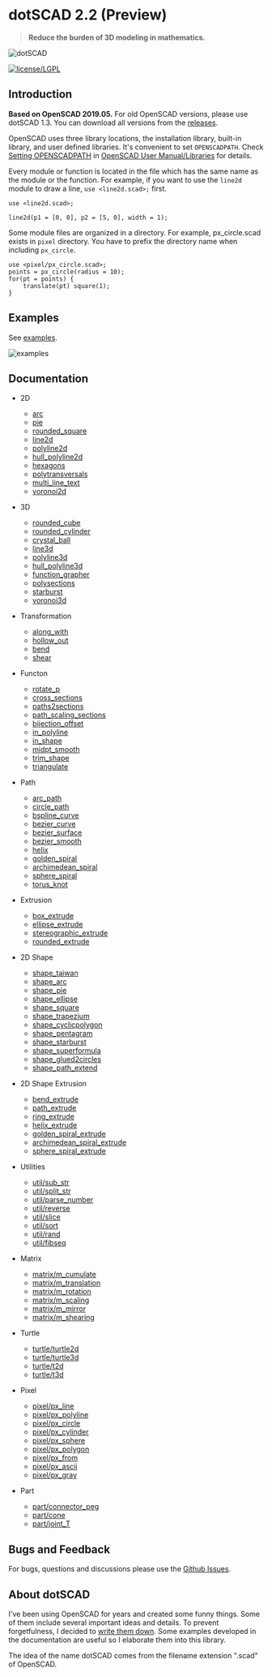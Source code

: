 # dotSCAD 2.2 (Preview)

> **Reduce the burden of 3D modeling in mathematics.**

![dotSCAD](featured_img/LeopardCatTaiwan.JPG)

[![license/LGPL](LICENSE.svg)](https://github.com/JustinSDK/lib-openscad/blob/master/LICENSE)

## Introduction

**Based on OpenSCAD 2019.05.** For old OpenSCAD versions, please use dotSCAD 1.3. You can download all versions from the [releases](https://github.com/JustinSDK/dotSCAD/releases).

OpenSCAD uses three library locations, the installation library, built-in library, and user defined libraries. It's convenient to set `OPENSCADPATH`. Check [Setting OPENSCADPATH](https://en.wikibooks.org/wiki/OpenSCAD_User_Manual/Libraries#Setting_OPENSCADPATH) in [OpenSCAD User Manual/Libraries](https://en.wikibooks.org/wiki/OpenSCAD_User_Manual/Libraries) for details.

Every module or function is located in the file which has the same name as the module or the function. For example, if you want to use the `line2d` module to draw a line, `use <line2d.scad>;` first. 

	use <line2d.scad>;

	line2d(p1 = [0, 0], p2 = [5, 0], width = 1);

Some module files are organized in a directory. For example, px_circle.scad exists in `pixel` directory. You have to prefix the directory name when including `px_circle`.

    use <pixel/px_circle.scad>;
	points = px_circle(radius = 10);
	for(pt = points) {
        translate(pt) square(1);
	}

## Examples

See [examples](examples).

![examples](examples/images/gallery.JPG)

## Documentation

- 2D
    - [arc](https://openhome.cc/eGossip/OpenSCAD/lib2x-arc.html)
	- [pie](https://openhome.cc/eGossip/OpenSCAD/lib2x-pie.html)
	- [rounded_square](https://openhome.cc/eGossip/OpenSCAD/lib2x-rounded_square.html)
	- [line2d](https://openhome.cc/eGossip/OpenSCAD/lib2x-line2d.html)
	- [polyline2d](https://openhome.cc/eGossip/OpenSCAD/lib2x-polyline2d.html)
	- [hull_polyline2d](https://openhome.cc/eGossip/OpenSCAD/lib2x-hull_polyline2d.html)
	- [hexagons](https://openhome.cc/eGossip/OpenSCAD/lib2x-hexagons.html)
	- [polytransversals](https://openhome.cc/eGossip/OpenSCAD/lib2x-polytransversals.html)
    - [multi_line_text](https://openhome.cc/eGossip/OpenSCAD/lib2x-multi_line_text.html)
	- [voronoi2d](https://openhome.cc/eGossip/OpenSCAD/lib2x-voronoi2d.html)

- 3D
	- [rounded_cube](https://openhome.cc/eGossip/OpenSCAD/lib2x-rounded_cube.html)
    - [rounded_cylinder](https://openhome.cc/eGossip/OpenSCAD/lib2x-rounded_cylinder.html)
    - [crystal_ball](https://openhome.cc/eGossip/OpenSCAD/lib2x-crystal_ball.html)
	- [line3d](https://openhome.cc/eGossip/OpenSCAD/lib2x-line3d.html)
	- [polyline3d](https://openhome.cc/eGossip/OpenSCAD/lib2x-polyline3d.html)
	- [hull_polyline3d](https://openhome.cc/eGossip/OpenSCAD/lib2x-hull_polyline3d.html)
	- [function_grapher](https://openhome.cc/eGossip/OpenSCAD/lib2x-function_grapher.html)
	- [polysections](https://openhome.cc/eGossip/OpenSCAD/lib2x-polysections.html)
	- [starburst](https://openhome.cc/eGossip/OpenSCAD/lib2x-starburst.html)
	- [voronoi3d](https://openhome.cc/eGossip/OpenSCAD/lib2x-voronoi3d.html)
	
- Transformation
    - [along_with](https://openhome.cc/eGossip/OpenSCAD/lib2x-along_with.html)
	- [hollow_out](https://openhome.cc/eGossip/OpenSCAD/lib2x-hollow_out.html)
	- [bend](https://openhome.cc/eGossip/OpenSCAD/lib2x-bend.html)
	- [shear](https://openhome.cc/eGossip/OpenSCAD/lib2x-shear.html)

- Functon
	- [rotate_p](https://openhome.cc/eGossip/OpenSCAD/lib2x-rotate_p.html)
	- [cross_sections](https://openhome.cc/eGossip/OpenSCAD/lib2x-cross_sections.html)
	- [paths2sections](https://openhome.cc/eGossip/OpenSCAD/lib2x-paths2sections.html)
	- [path_scaling_sections](https://openhome.cc/eGossip/OpenSCAD/lib2x-path_scaling_sections.html)
	- [bijection_offset](https://openhome.cc/eGossip/OpenSCAD/lib2x-bijection_offset.html)
	- [in_polyline](https://openhome.cc/eGossip/OpenSCAD/lib2x-in_polyline.html)
	- [in_shape](https://openhome.cc/eGossip/OpenSCAD/lib2x-in_shape.html)
	- [midpt_smooth](https://openhome.cc/eGossip/OpenSCAD/lib2x-midpt_smooth.html)
	- [trim_shape](https://openhome.cc/eGossip/OpenSCAD/lib2x-trim_shape.html)
	- [triangulate](https://openhome.cc/eGossip/OpenSCAD/lib2x-triangulate.html)
	
- Path
    - [arc_path](https://openhome.cc/eGossip/OpenSCAD/lib2x-arc_path.html)
	- [circle_path](https://openhome.cc/eGossip/OpenSCAD/lib2x-circle_path.html)
    - [bspline_curve](https://openhome.cc/eGossip/OpenSCAD/lib2x-bspline_curve.html)
	- [bezier_curve](https://openhome.cc/eGossip/OpenSCAD/lib2x-bezier_curve.html)
	- [bezier_surface](https://openhome.cc/eGossip/OpenSCAD/lib2x-bezier_surface.html)
	- [bezier_smooth](https://openhome.cc/eGossip/OpenSCAD/lib2x-bezier_smooth.html)
    - [helix](https://openhome.cc/eGossip/OpenSCAD/lib2x-helix.html)
    - [golden_spiral](https://openhome.cc/eGossip/OpenSCAD/lib2x-golden_spiral.html)
    - [archimedean_spiral](https://openhome.cc/eGossip/OpenSCAD/lib2x-archimedean_spiral.html)
    - [sphere_spiral](https://openhome.cc/eGossip/OpenSCAD/lib2x-sphere_spiral.html)
	- [torus_knot](https://openhome.cc/eGossip/OpenSCAD/lib2x-torus_knot.html)

- Extrusion
    - [box_extrude](https://openhome.cc/eGossip/OpenSCAD/lib2x-box_extrude.html)
	- [ellipse_extrude](https://openhome.cc/eGossip/OpenSCAD/lib2x-ellipse_extrude.html)
    - [stereographic_extrude](https://openhome.cc/eGossip/OpenSCAD/lib2x-stereographic_extrude.html)
	- [rounded_extrude](https://openhome.cc/eGossip/OpenSCAD/lib2x-rounded_extrude.html)

- 2D Shape
    - [shape_taiwan](https://openhome.cc/eGossip/OpenSCAD/lib2x-shape_taiwan.html)
	- [shape_arc](https://openhome.cc/eGossip/OpenSCAD/lib2x-shape_arc.html)
	- [shape_pie](https://openhome.cc/eGossip/OpenSCAD/lib2x-shape_pie.html)
	- [shape_ellipse](https://openhome.cc/eGossip/OpenSCAD/lib2x-shape_ellipse.html)
    - [shape_square](https://openhome.cc/eGossip/OpenSCAD/lib2x-shape_square.html)
	- [shape_trapezium](https://openhome.cc/eGossip/OpenSCAD/lib2x-shape_trapezium.html)
	- [shape_cyclicpolygon](https://openhome.cc/eGossip/OpenSCAD/lib2x-shape_cyclicpolygon.html)
    - [shape_pentagram](https://openhome.cc/eGossip/OpenSCAD/lib2x-shape_pentagram.html)	
    - [shape_starburst](https://openhome.cc/eGossip/OpenSCAD/lib2x-shape_starburst.html)	    
	- [shape_superformula](https://openhome.cc/eGossip/OpenSCAD/lib2x-shape_superformula.html)
	- [shape_glued2circles](https://openhome.cc/eGossip/OpenSCAD/lib2x-shape_glued2circles.html)
	- [shape_path_extend](https://openhome.cc/eGossip/OpenSCAD/lib2x-shape_path_extend.html)		

- 2D Shape Extrusion
	- [bend_extrude](https://openhome.cc/eGossip/OpenSCAD/lib2x-bend_extrude.html)
	- [path_extrude](https://openhome.cc/eGossip/OpenSCAD/lib2x-path_extrude.html)
	- [ring_extrude](https://openhome.cc/eGossip/OpenSCAD/lib2x-ring_extrude.html)
	- [helix_extrude](https://openhome.cc/eGossip/OpenSCAD/lib2x-helix_extrude.html)
	- [golden_spiral_extrude](https://openhome.cc/eGossip/OpenSCAD/lib2x-golden_spiral_extrude.html)
	- [archimedean_spiral_extrude](https://openhome.cc/eGossip/OpenSCAD/lib2x-archimedean_spiral_extrude.html)
	- [sphere_spiral_extrude](https://openhome.cc/eGossip/OpenSCAD/lib2x-sphere_spiral_extrude.html)

- Utilities
	- [util/sub_str](https://openhome.cc/eGossip/OpenSCAD/lib2x-sub_str.html)
	- [util/split_str](https://openhome.cc/eGossip/OpenSCAD/lib2x-split_str.html)
	- [util/parse_number](https://openhome.cc/eGossip/OpenSCAD/lib2x-parse_number.html)
    - [util/reverse](https://openhome.cc/eGossip/OpenSCAD/lib2x-reverse.html)
	- [util/slice](https://openhome.cc/eGossip/OpenSCAD/lib2x-slice.html)
	- [util/sort](https://openhome.cc/eGossip/OpenSCAD/lib2x-sort.html)
	- [util/rand](https://openhome.cc/eGossip/OpenSCAD/lib2x-rand.html)
	- [util/fibseq](https://openhome.cc/eGossip/OpenSCAD/lib2x-fibseq.html)	

- Matrix
	- [matrix/m_cumulate](https://openhome.cc/eGossip/OpenSCAD/lib2x-m_cumulate.html)	
	- [matrix/m_translation](https://openhome.cc/eGossip/OpenSCAD/lib2x-m_translation.html)
	- [matrix/m_rotation](https://openhome.cc/eGossip/OpenSCAD/lib2x-m_rotation.html)
	- [matrix/m_scaling](https://openhome.cc/eGossip/OpenSCAD/lib2x-m_scaling.html)
	- [matrix/m_mirror](https://openhome.cc/eGossip/OpenSCAD/lib2x-m_mirror.html)
	- [matrix/m_shearing](https://openhome.cc/eGossip/OpenSCAD/lib2x-m_shearing.html)

- Turtle
    - [turtle/turtle2d](https://openhome.cc/eGossip/OpenSCAD/lib2x-turtle2d.html)
    - [turtle/turtle3d](https://openhome.cc/eGossip/OpenSCAD/lib2x-turtle3d.html)
    - [turtle/t2d](https://openhome.cc/eGossip/OpenSCAD/lib2x-t2d.html)
    - [turtle/t3d](https://openhome.cc/eGossip/OpenSCAD/lib2x-t3d.html)

- Pixel
    - [pixel/px_line](https://openhome.cc/eGossip/OpenSCAD/lib2x-px_line.html)
	- [pixel/px_polyline](https://openhome.cc/eGossip/OpenSCAD/lib2x-px_polyline.html)
	- [pixel/px_circle](https://openhome.cc/eGossip/OpenSCAD/lib2x-px_circle.html)
	- [pixel/px_cylinder](https://openhome.cc/eGossip/OpenSCAD/lib2x-px_cylinder.html)
	- [pixel/px_sphere](https://openhome.cc/eGossip/OpenSCAD/lib2x-px_sphere.html)
	- [pixel/px_polygon](https://openhome.cc/eGossip/OpenSCAD/lib2x-px_polygon.html)
	- [pixel/px_from](https://openhome.cc/eGossip/OpenSCAD/lib2x-px_from.html)
    - [pixel/px_ascii](https://openhome.cc/eGossip/OpenSCAD/lib2x-px_ascii.html)
	- [pixel/px_gray](https://openhome.cc/eGossip/OpenSCAD/lib2x-px_gray.html)

- Part
    - [part/connector_peg](https://openhome.cc/eGossip/OpenSCAD/lib2x-connector_peg.html)
	- [part/cone](https://openhome.cc/eGossip/OpenSCAD/lib2x-cone.html)
	- [part/joint_T](https://openhome.cc/eGossip/OpenSCAD/lib2-joint_T.html)
	
## Bugs and Feedback

For bugs, questions and discussions please use the [Github Issues](https://github.com/JustinSDK/dotSCAD/issues).

## About dotSCAD

I've been using OpenSCAD for years and created some funny things. Some of them include several important ideas and details. To prevent forgetfulness, I decided to [write them down](https://openhome.cc/eGossip/OpenSCAD/). Some examples developed in the documentation are useful so I elaborate them into this library.

The idea of the name dotSCAD comes from the filename extension ".scad" of OpenSCAD. 